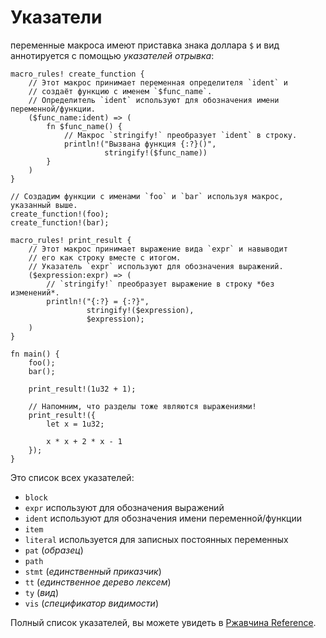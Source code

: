 # Указатели

переменные макроса имеют приставка знака доллара `$` и вид аннотируется
с помощью *указателей отрывка*:

```rust,editable
macro_rules! create_function {
    // Этот макрос принимает переменная определителя `ident` и
    // создаёт функцию с именем `$func_name`.
    // Определитель `ident` используют для обозначения имени переменной/функции.
    ($func_name:ident) => (
        fn $func_name() {
            // Макрос `stringify!` преобразует `ident` в строку.
            println!("Вызвана функция {:?}()",
                     stringify!($func_name))
        }
    )
}

// Создадим функции с именами `foo` и `bar` используя макрос, указанный выше.
create_function!(foo);
create_function!(bar);

macro_rules! print_result {
    // Этот макрос принимает выражение вида `expr` и навыводит
    // его как строку вместе с итогом.
    // Указатель `expr` используют для обозначения выражений.
    ($expression:expr) => (
        // `stringify!` преобразует выражение в строку *без изменений*.
        println!("{:?} = {:?}",
                 stringify!($expression),
                 $expression);
    )
}

fn main() {
    foo();
    bar();

    print_result!(1u32 + 1);

    // Напомним, что разделы тоже являются выражениями!
    print_result!({
        let x = 1u32;

        x * x + 2 * x - 1
    });
}
```

Это список всех указателей:

- `block`
- `expr` используют для обозначения выражений
- `ident` используют для обозначения имени переменной/функции
- `item`
- `literal` используется для записных постоянных переменных
- `pat` (*образец*)
- `path`
- `stmt` (*единственный приказчик*)
- `tt` (*единственное дерево лексем*)
- `ty` (*вид*)
- `vis` (*спецификатор видимости*)

Полный список указателей, вы можете увидеть в [Ржавчина Reference](https://doc.rust-lang.org/reference/macros-by-example.html).
